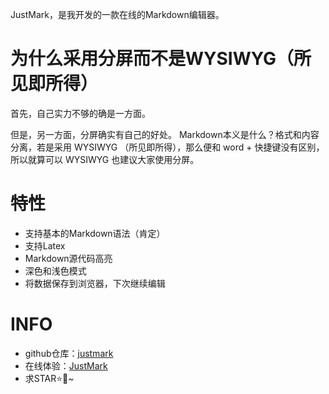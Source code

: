 JustMark，是我开发的一款在线的Markdown编辑器。

# 为什么采用分屏而不是WYSIWYG（所见即所得）
首先，自己实力不够的确是一方面。

但是，另一方面，分屏确实有自己的好处。
Markdown本义是什么？格式和内容分离，若是采用 WYSIWYG （所见即所得），那么便和 word + 快捷键没有区别，所以就算可以 WYSIWYG 也建议大家使用分屏。

# 特性
* 支持基本的Markdown语法（肯定）
* 支持Latex
* Markdown源代码高亮
* 深色和浅色模式
* 将数据保存到浏览器，下次继续编辑

# INFO
* github仓库：[justmark](https://github.com/doing1024/justmark)
* 在线体验：[JustMark](https://justmark.doing1024.us.kg)
* 求STAR⭐🙏~

